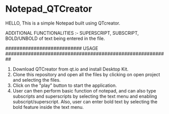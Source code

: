 # Notepad_QTCreator

HELLO, This is a simple Notepad built using QTcreator.

ADDITIONAL FUNCTIONALITIES :- SUPERSCRIPT, SUBSCRIPT, BOLD/UNBOLD of text being entered in the file. 

###########################   USAGE  ##########################################################

1) Download QTCreator from qt.io and install Desktop Kit.
2) Clone this repository and open all the files by clicking on open project and selecting the files.
3) Click on the "play" button to start the application.
4) User can then perform basic function of notepad, and can also type subscripts and superscripts by selecting the text menu and enabling subscript/superscript.
   Also, user can enter bold text by selecting the bold feature inside the text menu.
   
